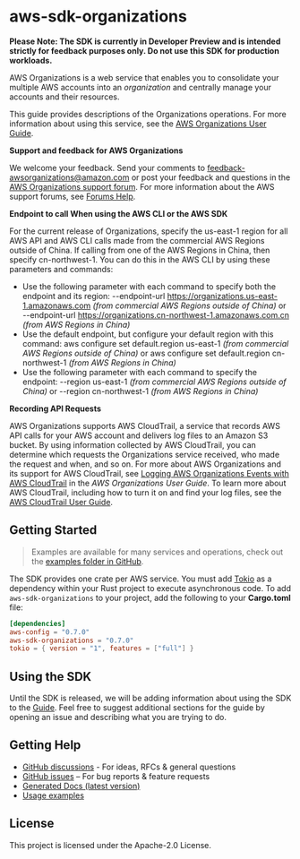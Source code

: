 # aws-sdk-organizations

**Please Note: The SDK is currently in Developer Preview and is intended strictly for
feedback purposes only. Do not use this SDK for production workloads.**

AWS Organizations is a web service that enables you to consolidate your multiple AWS accounts into an _organization_ and centrally manage your accounts and their resources.

This guide provides descriptions of the Organizations operations. For more information about using this service, see the [AWS Organizations User Guide](http://docs.aws.amazon.com/organizations/latest/userguide/orgs_introduction.html).

__Support and feedback for AWS Organizations__

We welcome your feedback. Send your comments to [feedback-awsorganizations@amazon.com](mailto:feedback-awsorganizations@amazon.com) or post your feedback and questions in the [AWS Organizations support forum](http://forums.aws.amazon.com/forum.jspa?forumID=219). For more information about the AWS support forums, see [Forums Help](http://forums.aws.amazon.com/help.jspa).

__Endpoint to call When using the AWS CLI or the AWS SDK__

For the current release of Organizations, specify the us-east-1 region for all AWS API and AWS CLI calls made from the commercial AWS Regions outside of China. If calling from one of the AWS Regions in China, then specify cn-northwest-1. You can do this in the AWS CLI by using these parameters and commands:
  - Use the following parameter with each command to specify both the endpoint and its region: --endpoint-url https://organizations.us-east-1.amazonaws.com _(from commercial AWS Regions outside of China)_ or --endpoint-url https://organizations.cn-northwest-1.amazonaws.com.cn _(from AWS Regions in China)_
  - Use the default endpoint, but configure your default region with this command: aws configure set default.region us-east-1 _(from commercial AWS Regions outside of China)_ or aws configure set default.region cn-northwest-1 _(from AWS Regions in China)_
  - Use the following parameter with each command to specify the endpoint: --region us-east-1 _(from commercial AWS Regions outside of China)_ or --region cn-northwest-1 _(from AWS Regions in China)_

__Recording API Requests__

AWS Organizations supports AWS CloudTrail, a service that records AWS API calls for your AWS account and delivers log files to an Amazon S3 bucket. By using information collected by AWS CloudTrail, you can determine which requests the Organizations service received, who made the request and when, and so on. For more about AWS Organizations and its support for AWS CloudTrail, see [Logging AWS Organizations Events with AWS CloudTrail](https://docs.aws.amazon.com/organizations/latest/userguide/orgs_incident-response.html#orgs_cloudtrail-integration) in the _AWS Organizations User Guide_. To learn more about AWS CloudTrail, including how to turn it on and find your log files, see the [AWS CloudTrail User Guide](http://docs.aws.amazon.com/awscloudtrail/latest/userguide/what_is_cloud_trail_top_level.html).

## Getting Started

> Examples are available for many services and operations, check out the
> [examples folder in GitHub](https://github.com/awslabs/aws-sdk-rust/tree/main/examples).

The SDK provides one crate per AWS service. You must add [Tokio](https://crates.io/crates/tokio)
as a dependency within your Rust project to execute asynchronous code. To add `aws-sdk-organizations` to
your project, add the following to your **Cargo.toml** file:

```toml
[dependencies]
aws-config = "0.7.0"
aws-sdk-organizations = "0.7.0"
tokio = { version = "1", features = ["full"] }
```

## Using the SDK

Until the SDK is released, we will be adding information about using the SDK to the
[Guide](https://github.com/awslabs/aws-sdk-rust/blob/main/Guide.md). Feel free to suggest
additional sections for the guide by opening an issue and describing what you are trying to do.

## Getting Help

* [GitHub discussions](https://github.com/awslabs/aws-sdk-rust/discussions) - For ideas, RFCs & general questions
* [GitHub issues](https://github.com/awslabs/aws-sdk-rust/issues/new/choose) – For bug reports & feature requests
* [Generated Docs (latest version)](https://awslabs.github.io/aws-sdk-rust/)
* [Usage examples](https://github.com/awslabs/aws-sdk-rust/tree/main/examples)

## License

This project is licensed under the Apache-2.0 License.

